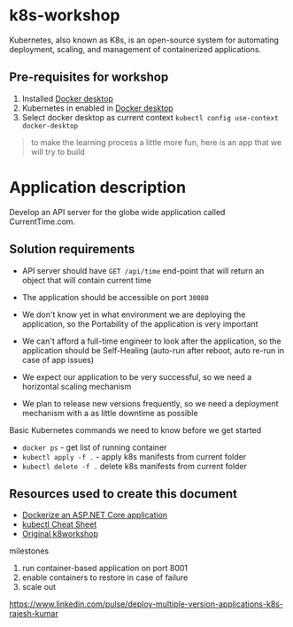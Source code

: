
# k8s-workshop

Kubernetes, also known as K8s, is an open-source system for automating deployment, scaling, and management of containerized applications.


## Pre-requisites for workshop
1. Installed [Docker desktop](https://www.docker.com/products/docker-desktop/)
2. Kubernetes in enabled in [Docker desktop](https://docs.docker.com/desktop/kubernetes)
3. Select docker desktop as current context `kubectl config use-context docker-desktop`

> to make the learning process a little more fun, here is an app that we will try to build

# Application description

Develop an API server for the globe wide application called CurrentTime.com.

## Solution requirements

- API server should have `GET /api/time` end-point that will return an object that will contain current time

- The application should be accessible on port `30080`

- We don't know yet in what environment we are deploying the application, so the Portability of the application is very important

- We can't afford a full-time engineer to look after the application, so the application should be Self-Healing (auto-run after reboot, auto re-run in case of app issues)

- We expect our application to be very successful, so we need a horizontal scaling mechanism

- We plan to release new versions frequently, so we need a deployment mechanism with a as little downtime as possible



Basic Kubernetes commands we need to know before we get started
- `docker ps` - get list of running container
- `kubectl apply -f .` - apply k8s manifests from current folder
- `kubectl delete -f .` delete k8s manifests from current folder


## Resources used to create this document
- [Dockerize an ASP.NET Core application](https://docs.docker.com/samples/dotnetcore/)
- [kubectl Cheat Sheet](https://kubernetes.io/docs/reference/kubectl/cheatsheet/)
- [Original k8workshop](https://github.com/u-abramchuk/k8workshop)





milestones
1. run container-based application on port 8001
2. enable containers to restore in case of failure
3. scale out 



https://www.linkedin.com/pulse/deploy-multiple-version-applications-k8s-rajesh-kumar